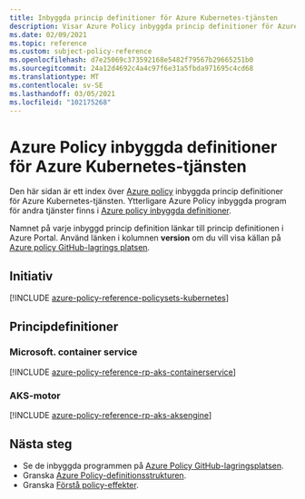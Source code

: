 ```yaml
---
title: Inbyggda princip definitioner för Azure Kubernetes-tjänsten
description: Visar Azure Policy inbyggda princip definitioner för Azure Kubernetes-tjänsten. Dessa inbyggda princip definitioner tillhandahåller vanliga metoder för att hantera dina Azure-resurser.
ms.date: 02/09/2021
ms.topic: reference
ms.custom: subject-policy-reference
ms.openlocfilehash: d7e25069c373592168e5482f79567b29665251b0
ms.sourcegitcommit: 24a12d4692c4a4c97f6e31a5fbda971695c4cd68
ms.translationtype: MT
ms.contentlocale: sv-SE
ms.lasthandoff: 03/05/2021
ms.locfileid: "102175268"
---
```

# <a name="azure-policy-built-in-definitions-for-azure-kubernetes-service"></a>Azure Policy inbyggda definitioner för Azure Kubernetes-tjänsten

Den här sidan är ett index över [Azure policy](../governance/policy/overview.md) inbyggda princip definitioner för Azure Kubernetes-tjänsten. Ytterligare Azure Policy inbyggda program för andra tjänster finns i [Azure policy inbyggda definitioner](../governance/policy/samples/built-in-policies.md).

Namnet på varje inbyggd princip definition länkar till princip definitionen i Azure Portal. Använd länken i kolumnen **version** om du vill visa källan på [Azure policy GitHub-lagrings platsen](https://github.com/Azure/azure-policy).

## <a name="initiatives"></a>Initiativ

[!INCLUDE [azure-policy-reference-policysets-kubernetes](../../includes/policy/reference/bycat/policysets-kubernetes.md)]

## <a name="policy-definitions"></a>Principdefinitioner

### <a name="microsoftcontainerservice"></a>Microsoft. container service

[!INCLUDE [azure-policy-reference-rp-aks-containerservice](../../includes/policy/reference/byrp/microsoft.containerservice.md)]

### <a name="aks-engine"></a>AKS-motor

[!INCLUDE [azure-policy-reference-rp-aks-aksengine](../../includes/policy/reference/byrp/aks-engine.md)]

## <a name="next-steps"></a>Nästa steg

- Se de inbyggda programmen på [Azure Policy GitHub-lagringsplatsen](https://github.com/Azure/azure-policy).
- Granska [Azure Policy-definitionsstrukturen](../governance/policy/concepts/definition-structure.md).
- Granska [Förstå policy-effekter](../governance/policy/concepts/effects.md).
